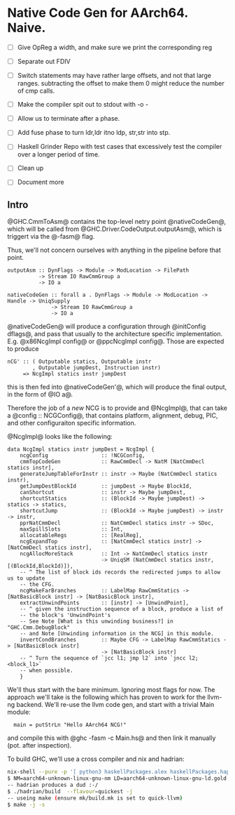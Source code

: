 # Native Code Gen for AArch64. Naive.

- [ ] Give OpReg a width, and make sure we print the corresponding reg
- [ ] Separate out FDIV
- [ ] Switch statements may have rather large offsets, and not that large ranges.
      subtracting the offset to make them 0 might reduce the number of cmp calls.

- [ ] Make the compiler spit out to stdout with -o -
- [ ] Allow us to terminate after a phase.
- [ ] Add fuse phase to turn ldr,ldr itno ldp, str,str into stp.
- [ ] Haskell Grinder Repo with test cases that excessively test the compiler
      over a longer period of time.

- [ ] Clean up
- [ ] Document more

## Intro

@GHC.CmmToAsm@ contains the top-level netry point @nativeCodeGen@,
which will be called from @GHC.Driver.CodeOutput.outputAsm@, which
is triggert via the @-fasm@ flag.

Thus, we'll not concern ourselves with anything in the pipeline
before that point.

```
outputAsm :: DynFlags -> Module -> ModLocation -> FilePath
          -> Stream IO RawCmmGroup a
          -> IO a

nativeCodeGen :: forall a . DynFlags -> Module -> ModLocation -> Handle -> UniqSupply
              -> Stream IO RawCmmGroup a
              -> IO a
```

@nativeCodeGen@ will produce a configuration through @initConfig dflags@,
and pass that usually to the architecture specific implementation. E.g.
@x86NcgImpl config@ or @ppcNcgImpl config@.  Those are expected to produce

```
nCG' :: ( Outputable statics, Outputable instr
        , Outputable jumpDest, Instruction instr)
     => NcgImpl statics instr jumpDest
```

this is then fed into @nativeCodeGen'@, which will produce the final output,
in the form of @IO a@.

Therefore the job of a *new* NCG is to provide and @NcgImpl@, that can
take a @config :: NCGConfig@, that contains platform, alignment, debug, PIC,
and other configuraiton specific information.

@NcgImpl@ looks like the following:

```
data NcgImpl statics instr jumpDest = NcgImpl {
    ncgConfig                 :: !NCGConfig,
    cmmTopCodeGen             :: RawCmmDecl -> NatM [NatCmmDecl statics instr],
    generateJumpTableForInstr :: instr -> Maybe (NatCmmDecl statics instr),
    getJumpDestBlockId        :: jumpDest -> Maybe BlockId,
    canShortcut               :: instr -> Maybe jumpDest,
    shortcutStatics           :: (BlockId -> Maybe jumpDest) -> statics -> statics,
    shortcutJump              :: (BlockId -> Maybe jumpDest) -> instr -> instr,
    pprNatCmmDecl             :: NatCmmDecl statics instr -> SDoc,
    maxSpillSlots             :: Int,
    allocatableRegs           :: [RealReg],
    ncgExpandTop              :: [NatCmmDecl statics instr] -> [NatCmmDecl statics instr],
    ncgAllocMoreStack         :: Int -> NatCmmDecl statics instr
                              -> UniqSM (NatCmmDecl statics instr, [(BlockId,BlockId)]),
    -- ^ The list of block ids records the redirected jumps to allow us to update
    -- the CFG.
    ncgMakeFarBranches        :: LabelMap RawCmmStatics -> [NatBasicBlock instr] -> [NatBasicBlock instr],
    extractUnwindPoints       :: [instr] -> [UnwindPoint],
    -- ^ given the instruction sequence of a block, produce a list of
    -- the block's 'UnwindPoint's
    -- See Note [What is this unwinding business?] in "GHC.Cmm.DebugBlock"
    -- and Note [Unwinding information in the NCG] in this module.
    invertCondBranches        :: Maybe CFG -> LabelMap RawCmmStatics -> [NatBasicBlock instr]
                              -> [NatBasicBlock instr]
    -- ^ Turn the sequence of `jcc l1; jmp l2` into `jncc l2; <block_l1>`
    -- when possible.
    }
```

We'll thus start with the bare minimum.  Ignoring most flags for now.  The
approach we'll take is the following which has proven to work for the llvm-ng
backend.  We'll re-use the llvm code gen, and start with a trivial Main module:

```
  main = putStrLn "Hello AArch64 NCG!"
```

and compile this with @ghc -fasm -c Main.hs@ and then link it manually (pot.
after inspection).

To build GHC, we'll use a cross compiler and nix and hadrian:

```bash
nix-shell --pure -p '[ python3 haskellPackages.alex haskellPackages.happy (haskell.compiler.ghc883.override { ghcFlavour = "prof"; }) cabal-install autoconf automake gmp.dev ripgrep zlib llvmPackages_9.llvm llvmPackages_9.clang pkgsCross.aarch64-multiplatform.buildPackages.binutils pkgsCross.aarch64-multiplatform.stdenv.cc perl git linuxHeaders elf-header pkgsCross.aarch64-multiplatform.gmp.dev file qemu htop ]'
$ NM=aarch64-unknown-linux-gnu-nm LD=aarch64-unknown-linux-gnu-ld.gold AR=aarch64-unknown-linux-gnu-ar AS=aarch64-unknown-linux-gnu-as CC=aarch64-unknown-linux-gnu-cc CXX=aarch64-unknown-linux-gnu-cxx ./configure --target=aarch64-unknown-linux-gnu
-- hadrian produces a dud :-/
$ ./hadrian/build  --flavour=quickest -j
-- useing make (ensure mk/build.mk is set to quick-llvm)
$ make -j -s
```